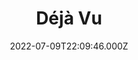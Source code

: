 ---
title: "Déjà Vu"
year: 2006
date: 2022-07-09T22:09:46.000Z
permalink: /almanac/movies/2022-07-09-dj-vu/index.html
link: https://letterboxd.com/rknightuk/film/deja-vu/
rating: 3
---